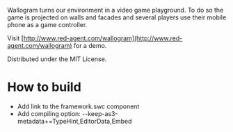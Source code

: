 Wallogram turns our environment in a video game playground. To do so the game is projected 
on walls and facades and several players use their mobile phone as a game controller.

Visit [http://www.red-agent.com/wallogram](http://www.red-agent.com/wallogram) for a demo.

Distributed under the MIT License.

How to build
=======================
* Add link to the framework.swc component
* Add compiling option: --keep-as3-metadata+=TypeHint,EditorData,Embed